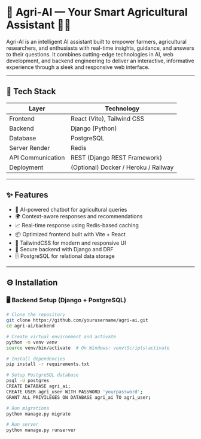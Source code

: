 # 🌾 Agri-AI — Your Smart Agricultural Assistant 🤖🌱

Agri-AI is an intelligent AI assistant built to empower farmers, agricultural researchers, and enthusiasts with real-time insights, guidance, and answers to their questions. It combines cutting-edge technologies in AI, web development, and backend engineering to deliver an interactive, informative experience through a sleek and responsive web interface.

---

## 🚀 Tech Stack

| Layer          | Technology                      |
|----------------|----------------------------------|
| Frontend       | React (Vite), Tailwind CSS       |
| Backend        | Django (Python)                  |
| Database       | PostgreSQL                       |
| Server Render  | Redis                            |
| API Communication | REST (Django REST Framework)  |
| Deployment     | (Optional) Docker / Heroku / Railway |

---

## ✨ Features

- 🧠 AI-powered chatbot for agricultural queries
- 🌍 Context-aware responses and recommendations
- 📈 Real-time response using Redis-based caching
- 📦 Optimized frontend built with Vite + React
- 🎨 TailwindCSS for modern and responsive UI
- 🔐 Secure backend with Django and DRF
- 🗄️ PostgreSQL for relational data storage

---

## ⚙️ Installation

### 🖥 Backend Setup (Django + PostgreSQL)

```bash
# Clone the repository
git clone https://github.com/yourusername/agri-ai.git
cd agri-ai/backend

# Create virtual environment and activate
python -m venv venv
source venv/bin/activate  # On Windows: venv\Scripts\activate

# Install dependencies
pip install -r requirements.txt

# Setup PostgreSQL database
psql -U postgres
CREATE DATABASE agri_ai;
CREATE USER agri_user WITH PASSWORD 'yourpassword';
GRANT ALL PRIVILEGES ON DATABASE agri_ai TO agri_user;

# Run migrations
python manage.py migrate

# Run server
python manage.py runserver
